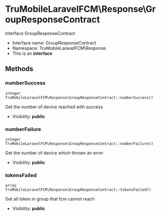 TruMobileLaravelFCM\Response\GroupResponseContract
===============

Interface GroupResponseContract




* Interface name: GroupResponseContract
* Namespace: TruMobileLaravelFCM\Response
* This is an **interface**






Methods
-------


### numberSuccess

    integer TruMobileLaravelFCM\Response\GroupResponseContract::numberSuccess()

Get the number of device reached with success



* Visibility: **public**




### numberFailure

    integer TruMobileLaravelFCM\Response\GroupResponseContract::numberFailure()

Get the number of device which thrown an error



* Visibility: **public**




### tokensFailed

    array TruMobileLaravelFCM\Response\GroupResponseContract::tokensFailed()

Get all token in group that fcm cannot reach



* Visibility: **public**




